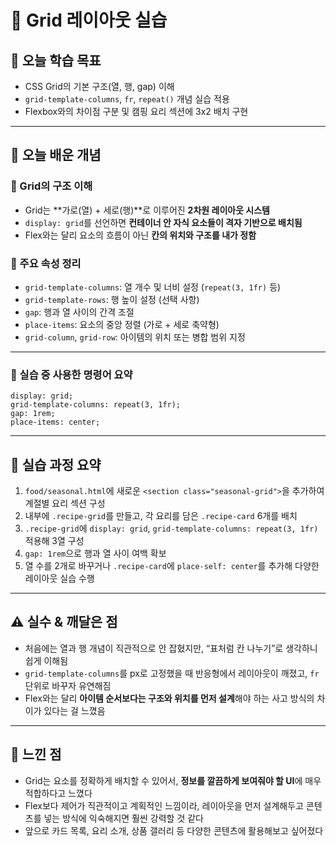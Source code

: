 # 📘 Grid 레이아웃 실습

## 🎯 오늘 학습 목표
- CSS Grid의 기본 구조(열, 행, gap) 이해
- `grid-template-columns`, `fr`, `repeat()` 개념 실습 적용
- Flexbox와의 차이점 구분 및 캠핑 요리 섹션에 3x2 배치 구현

---

## 🧠 오늘 배운 개념

### 🔹 Grid의 구조 이해
- Grid는 **가로(열) + 세로(행)**로 이루어진 **2차원 레이아웃 시스템**
- `display: grid`를 선언하면 **컨테이너 안 자식 요소들이 격자 기반으로 배치됨**
- Flex와는 달리 요소의 흐름이 아닌 **칸의 위치와 구조를 내가 정함**

### 🔹 주요 속성 정리
- `grid-template-columns`: 열 개수 및 너비 설정 (`repeat(3, 1fr)` 등)
- `grid-template-rows`: 행 높이 설정 (선택 사항)
- `gap`: 행과 열 사이의 간격 조절
- `place-items`: 요소의 중앙 정렬 (가로 + 세로 축약형)
- `grid-column`, `grid-row`: 아이템의 위치 또는 병합 범위 지정

---

### 🔹 실습 중 사용한 명령어 요약

```
display: grid;
grid-template-columns: repeat(3, 1fr);
gap: 1rem;
place-items: center;
```

---

## 🧪 실습 과정 요약
1. `food/seasonal.html`에 새로운 `<section class="seasonal-grid">`을 추가하여 계절별 요리 섹션 구성
2. 내부에 `.recipe-grid`를 만들고, 각 요리를 담은 `.recipe-card` 6개를 배치
3. `.recipe-grid`에 `display: grid`, `grid-template-columns: repeat(3, 1fr)` 적용해 3열 구성
4. `gap: 1rem`으로 행과 열 사이 여백 확보
5. 열 수를 2개로 바꾸거나 `.recipe-card`에 `place-self: center`를 추가해 다양한 레이아웃 실습 수행

---

## ⚠️ 실수 & 깨달은 점
- 처음에는 열과 행 개념이 직관적으로 안 잡혔지만, “표처럼 칸 나누기”로 생각하니 쉽게 이해됨
- `grid-template-columns`를 px로 고정했을 때 반응형에서 레이아웃이 깨졌고, `fr` 단위로 바꾸자 유연해짐
- Flex와는 달리 **아이템 순서보다는 구조와 위치를 먼저 설계**해야 하는 사고 방식의 차이가 있다는 걸 느꼈음

---

## 💭 느낀 점
- Grid는 요소를 정확하게 배치할 수 있어서, **정보를 깔끔하게 보여줘야 할 UI**에 매우 적합하다고 느꼈다
- Flex보다 제어가 직관적이고 계획적인 느낌이라, 레이아웃을 먼저 설계해두고 콘텐츠를 넣는 방식에 익숙해지면 훨씬 강력할 것 같다
- 앞으로 카드 목록, 요리 소개, 상품 갤러리 등 다양한 콘텐츠에 활용해보고 싶어졌다
